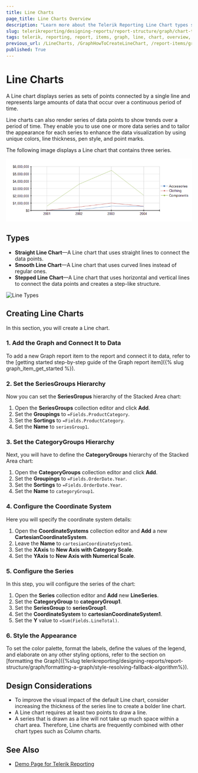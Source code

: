 ```yaml
---
title: Line Charts 
page_title: Line Charts Overview
description: "Learn more about the Telerik Reporting Line Chart types supported by the Graph report item and learn how to create a Line chart."
slug: telerikreporting/designing-reports/report-structure/graph/chart-types/line-charts/overview
tags: telerik, reporting, report, items, graph, line, chart, overview, creating
previous_url: /LineCharts, /GraphHowToCreateLineChart, /report-items/graph/chart-types/line-charts/overview, /report-items/graph/chart-types/line-charts/how-to-create-line-chart
published: True
---
```


# Line Charts

A Line chart displays series as sets of points connected by a single line and represents large amounts of data that occur over a continuous period of time. 

Line charts can also render series of data points to show trends over a period of time. They enable you to use one or more data series and to tailor the appearance for each series to enhance the data visualization by using unique colors, line thickness, pen style, and point marks. 

The following image displays a Line chart that contains three series. 

![A basic Line chart type](images/LineChart.png)

## Types

* __Straight Line Chart__&mdash;A Line chart that uses straight lines to connect the data points. 
* __Smooth Line Chart__&mdash;A Line chart that uses curved lines instead of regular ones. 
* __Stepped Line Chart__&mdash;A Line chart that uses horizontal and vertical lines to connect the data points and creates a step-like structure. 

![Line Types](images/Graph/LineTypes.png)

## Creating Line Charts

In this section, you will create a Line chart.

### 1. Add the Graph and Connect It to Data

To add a new Graph report item to the report and connect it to data, refer to the [getting started step-by-step guide of the Graph report item]({% slug graph_item_get_started %}). 
   
### 2. Set the SeriesGroups Hierarchy 

Now you can set the **SeriesGropus** hierarchy of the Stacked Area chart: 

1. Open the __SeriesGroups__ collection editor and click __Add__.
1. Set the __Groupings__ to `=Fields.ProductCategory`.
1. Set the __Sortings__ to `=Fields.ProductCategory`. 
1. Set the __Name__ to `seriesGroup1`. 

### 3. Set the CategoryGroups Hierarchy

Next, you will have to define the **CategoryGroups** hierarchy of the Stacked Area chart:

1. Open the __CategoryGroups__ collection editor and click __Add__. 
1. Set the __Groupings__ to `=Fields.OrderDate.Year`.
1. Set the __Sortings__ to `=Fields.OrderDate.Year`.
1. Set the __Name__ to `categoryGroup1`. 

### 4. Configure the Coordinate System

Here you will specify the coordinate system details: 

1. Open the __CoordinateSystems__ collection editor and __Add__ a new __CartesianCoordinateSystem__. 
1. Leave the __Name__ to `cartesianCoordinateSystem1`. 
1. Set the __XAxis__ to __New Axis with Category Scale__. 
1. Set the __YAxis__ to __New Axis with Numerical Scale__. 

### 5. Configure the Series

In this step, you will configure the series of the chart:

1. Open the __Series__ collection editor and __Add__ new __LineSeries__. 
1. Set the __CategoryGroup__ to __categoryGroup1__. 
1. Set the __SeriesGroup__ to __seriesGroup1__. 
1. Set the __CoordinateSystem__ to __cartesianCoordinateSystem1__. 
1. Set the __Y__ value to `=Sum(Fields.LineTotal)`.

### 6. Style the Appearance   

To set the color palette, format the labels, define the values of the legend, and elaborate on any other styling options, refer to the section on [formatting the Graph]({%slug telerikreporting/designing-reports/report-structure/graph/formatting-a-graph/style-resolving-fallback-algorithm%}). 

## Design Considerations

* To improve the visual impact of the default Line chart, consider increasing the thickness of the series line to create a bolder line chart.
* A Line chart requires at least two points to draw a line.
* A series that is drawn as a line will not take up much space within a chart area. Therefore, Line charts are frequently combined with other chart types such as Column charts.

## See Also 

* [Demo Page for Telerik Reporting](https://demos.telerik.com/reporting) 
